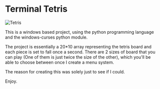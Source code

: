 # Terminal Tetris
![Tetris](https://i.imgur.com/YMUCgEC.png)

This is a windows based project, using the python programming language and the windows-curses python module.

The project is essentially a 20*10 array representing the tetris board and each piece is set to fall once a second.
There are 2 sizes of board that you can play (One of them is just twice the size of the other), which you'll be able 
to choose between once I create a menu system.

The reason for creating this was solely just to see if I could.

Enjoy.
